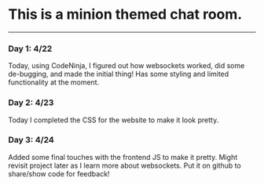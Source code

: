 # This is a minion themed chat room.

---

### Day 1: 4/22

Today, using CodeNinja, I figured out how websockets worked, did some de-bugging, and made the initial thing! Has some styling and limited functionality at the moment.

### Day 2: 4/23

Today I completed the CSS for the website to make it look pretty.

### Day 3: 4/24

Added some final touches with the frontend JS to make it pretty. Might revisit project later as I learn more about websockets. Put it on github to share/show code for feedback!
